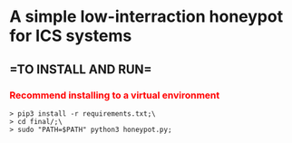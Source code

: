 # A simple low-interraction honeypot for ICS systems

## =TO INSTALL AND RUN=
### <p style="color:red">**Recommend installing to a virtual environment**</p>
```
> pip3 install -r requirements.txt;\
> cd final/;\
> sudo "PATH=$PATH" python3 honeypot.py;
```
